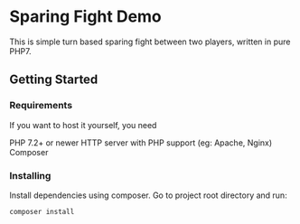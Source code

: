 # Sparing Fight Demo

This is simple turn based sparing fight between two players, written in pure PHP7.

## Getting Started

### Requirements

If you want to host it yourself, you need

PHP 7.2+ or newer
HTTP server with PHP support (eg: Apache, Nginx)
Composer

### Installing

Install dependencies using composer. Go to project root directory and run:

```
composer install
```

